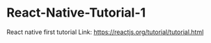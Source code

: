 # React-Native-Tutorial-1
React native first tutorial Link: https://reactjs.org/tutorial/tutorial.html
